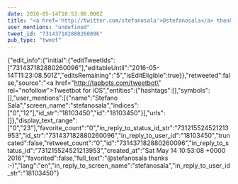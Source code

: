 ```yaml
---
date: 2016-05-14T10:53:08.000Z
title: "<a href='http://twitter.com/stefanosala'>@stefanosala</a> thanks :-)″"
user_mentions: "undefined"
tweet_id: "731437182880260096"
pub_type: "tweet"
---
```

{"edit_info":{"initial":{"editTweetIds":["731437182880260096"],"editableUntil":"2016-05-14T11:23:08.501Z","editsRemaining":"5","isEditEligible":true}},"retweeted":false,"source":"<a href=\"http://tapbots.com/tweetbot\" rel=\"nofollow\">Tweetbot for iΟS</a>","entities":{"hashtags":[],"symbols":[],"user_mentions":[{"name":"Stefano Sala","screen_name":"stefanosala","indices":["0","12"],"id_str":"18103450","id":"18103450"}],"urls":[]},"display_text_range":["0","23"],"favorite_count":"0","in_reply_to_status_id_str":"731215524521213953","id_str":"731437182880260096","in_reply_to_user_id":"18103450","truncated":false,"retweet_count":"0","id":"731437182880260096","in_reply_to_status_id":"731215524521213953","created_at":"Sat May 14 10:53:08 +0000 2016","favorited":false,"full_text":"@stefanosala thanks :-)","lang":"en","in_reply_to_screen_name":"stefanosala","in_reply_to_user_id_str":"18103450"}

